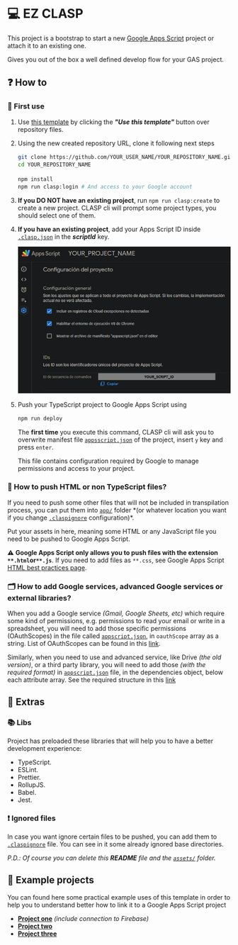 # 💻 EZ CLASP

This project is a bootstrap to start a new [Google Apps Script](https://developers.google.com/apps-script) project or attach it to an existing one.

Gives you out of the box a well defined develop flow for your GAS project.

## ❓ How to

### 🥇 First use

1. Use [this template](https://github.com/cristobalgvera/ez-clasp) by clicking the **_"Use this template"_** button over repository files.

2. Using the new created repository URL, clone it following next steps

   ```bash
   git clone https://github.com/YOUR_USER_NAME/YOUR_REPOSITORY_NAME.git
   cd YOUR_REPOSITORY_NAME

   npm install
   npm run clasp:login # And access to your Google account
   ```

3. **If you DO NOT have an existing project**, run `npm run clasp:create` to create a new project. CLASP cli will prompt some project types, you should select one of them.

4. **If you have an existing project**, add your Apps Script ID inside [`.clasp.json`](./.clasp.json) in the **_scriptId_** key.

   ![Project configuration](assets/images/project-configuration.png)

5. Push your TypeScript project to Google Apps Script using

   ```bash
   npm run deploy
   ```

   The **first time** you execute this command, CLASP cli will ask you to overwrite manifest file [`appsscript.json`](./appsscript.json) of the project, insert `y` key and press `enter`.

   This file contains configuration required by Google to manage permissions and access to your project.

### 🤔 How to push HTML or non TypeScript files?

If you need to push some other files that will not be included in transpilation process, you can put them into [`app/`](./app) folder \*(or whatever location you want if you change [`.claspignore`](./.claspignore) configuration)\*.

Put your assets in here, meaning some HTML or any JavaScript file you need to be pushed to Google Apps Script.

⚠️ **Google Apps Script only allows you to push files with the extension `**.html`or`**.js`**. If you need to add files as `**.css`, see Google Apps Script [HTML best practices page](https://developers.google.com/apps-script/guides/html/best-practices).

### 🗂 How to add Google services, advanced Google services or external libraries?

When you add a Google service _(Gmail, Google Sheets, etc)_ which require some kind of permissions, e.g. permissions to read your email or write in a spreadsheet, you will need to add those specific permissions (OAuthScopes) in the file called [`appscript.json`](./appsscript.json), in `oauthScope` array as a string. List of OAuthScopes can be found in this [link](https://developers.google.com/identity/protocols/oauth2/scopes).

Similarly, when you need to use and advanced service, like Drive _(the old version)_, or a third party library, you will need to add those _(with the required format)_ in [`appscript.json`](./appsscript.json) file, in the dependencies object, below each attribute array. See the required structure in this [link](http://json.schemastore.org/appsscript)

## 🍕 Extras

### 📚 Libs

Project has preloaded these libraries that will help you to have a better development experience:

- TypeScript.
- ESLint.
- Prettier.
- RollupJS.
- Babel.
- Jest.

### ❗ Ignored files

In case you want ignore certain files to be pushed, you can add them to [`.claspignore`](./.claspignore) file. You can see in it some already ignored base directories.

_P.D.: Of course you can delete this **README** file and the [`assets/`](./assets) folder._

## 💼 Example projects

You can found here some practical example uses of this template in order to help you to understand better how to link it to a Google Apps Script project

- **[Project one](https://github.com/cristobalgvera/automatic-fup)** _(include connection to Firebase)_
- **[Project two](https://github.com/cristobalgvera/open-orders-update)**
- **[Project three](https://github.com/cristobalgvera/cmic-credentials)**
